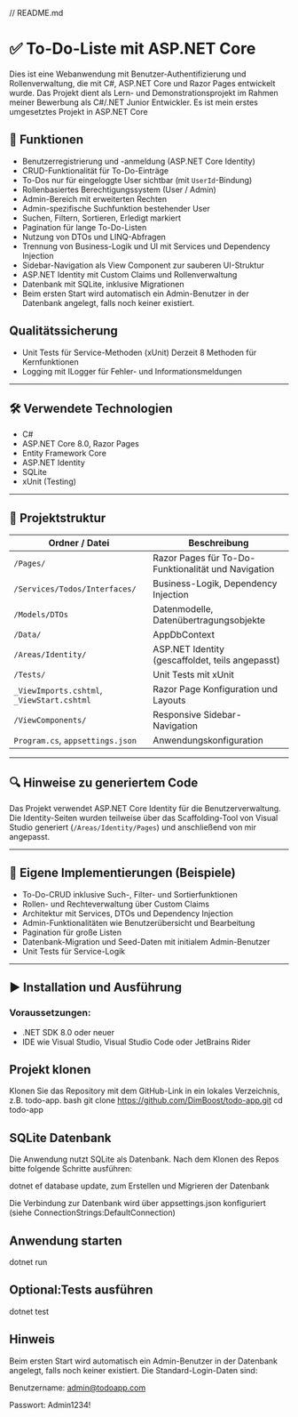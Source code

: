 ﻿// README.md

# ✅ To-Do-Liste mit ASP.NET Core

Dies ist eine Webanwendung mit Benutzer-Authentifizierung und Rollenverwaltung, die mit C#, ASP.NET Core und Razor Pages entwickelt wurde. 
Das Projekt dient als Lern- und Demonstrationsprojekt im Rahmen meiner Bewerbung als C#/.NET Junior Entwickler.
Es ist mein erstes umgesetztes Projekt in ASP.NET Core

## 🚀 Funktionen

-  Benutzerregistrierung und -anmeldung (ASP.NET Core Identity)
-  CRUD-Funktionalität für To-Do-Einträge
-  To-Dos nur für eingeloggte User sichtbar (mit `UserId`-Bindung)	 
-  Rollenbasiertes Berechtigungssystem (User / Admin)
-  Admin-Bereich mit erweiterten Rechten
-  Admin-spezifische Suchfunktion bestehender User
-  Suchen, Filtern, Sortieren, Erledigt markiert
-  Pagination für lange To-Do-Listen
-  Nutzung von DTOs und LINQ-Abfragen
-  Trennung von Business-Logik und UI mit Services und Dependency Injection
-  Sidebar-Navigation als View Component zur sauberen UI-Struktur
-  ASP.NET Identity mit Custom Claims und Rollenverwaltung
-  Datenbank mit SQLite, inklusive Migrationen
-  Beim ersten Start wird automatisch ein Admin-Benutzer in der Datenbank angelegt, falls noch keiner existiert.
	 
## Qualitätssicherung	
-  Unit Tests für Service-Methoden (xUnit) 
	 Derzeit 8 Methoden für Kernfunktionen 
-  Logging mit ILogger<T> 
	 für Fehler- und Informationsmeldungen 

---

## 🛠️ Verwendete Technologien

- C#
- ASP.NET Core 8.0, Razor Pages
- Entity Framework Core
- ASP.NET Identity
- SQLite
- xUnit (Testing)

---

## 📂 Projektstruktur

| Ordner / Datei                        | Beschreibung                                                |
|---------------------------------------|-------------------------------------------------------------|
| `/Pages/`                             | Razor Pages für To-Do-Funktionalität und Navigation         |
| `/Services/Todos/Interfaces/`         | Business-Logik, Dependency Injection                        |
| `/Models/DTOs`                        | Datenmodelle, Datenübertragungsobjekte                      |
| `/Data/`                              | AppDbContext												  |
| `/Areas/Identity/`                    | ASP.NET Identity (gescaffoldet, teils angepasst)            |
| `/Tests/`                             | Unit Tests mit xUnit                                        |
| `_ViewImports.cshtml`, `_ViewStart.cshtml` | Razor Page Konfiguration und Layouts                   |
| `/ViewComponents/`                    | Responsive Sidebar-Navigation                               |
| `Program.cs`, `appsettings.json`      | Anwendungskonfiguration                                     |

---

## 🔍 Hinweise zu generiertem Code

Das Projekt verwendet ASP.NET Core Identity für die Benutzerverwaltung.  
Die Identity-Seiten wurden teilweise über das Scaffolding-Tool von Visual Studio generiert (`/Areas/Identity/Pages`) und anschließend von mir angepasst.

---

## 💼 Eigene Implementierungen (Beispiele)

-  To-Do-CRUD inklusive Such-, Filter- und Sortierfunktionen
-  Rollen- und Rechteverwaltung über Custom Claims
-  Architektur mit Services, DTOs und Dependency Injection
-  Admin-Funktionalitäten wie Benutzerübersicht und Bearbeitung
-  Pagination für große Listen
-  Datenbank-Migration und Seed-Daten mit initialem Admin-Benutzer
-  Unit Tests für Service-Logik

---

## ▶️ Installation und Ausführung

### Voraussetzungen:

- .NET SDK 8.0 oder neuer
- IDE wie Visual Studio, Visual Studio Code oder JetBrains Rider

## Projekt klonen
Klonen Sie das Repository mit dem GitHub-Link in ein lokales Verzeichnis, z.B. todo-app.
bash
git clone https://github.com/DimBoost/todo-app.git
cd todo-app

## SQLite Datenbank
Die Anwendung nutzt SQLite als Datenbank. Nach dem Klonen des Repos bitte folgende Schritte ausführen:

dotnet ef database update, zum Erstellen und Migrieren der Datenbank

Die Verbindung zur Datenbank wird über appsettings.json konfiguriert (siehe ConnectionStrings:DefaultConnection)

## Anwendung starten

dotnet run

## Optional:Tests ausführen

dotnet test

## Hinweis

Beim ersten Start wird automatisch ein Admin-Benutzer in der Datenbank angelegt, falls noch keiner existiert.
Die Standard-Login-Daten sind:

Benutzername: admin@todoapp.com

Passwort: Admin1234!


